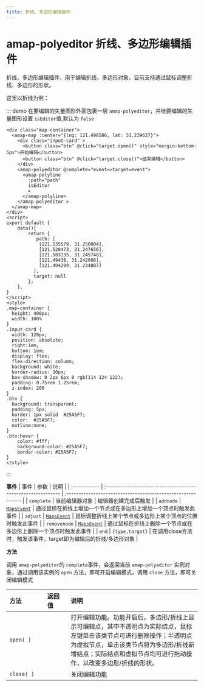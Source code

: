 ```yaml
---
title: 折线、多边形编辑插件
---
```

# amap-polyeditor 折线、多边形编辑插件
折线、多边形编辑插件，用于编辑折线、多边形对象，目前支持通过鼠标调整折线、多边形的形状。

这里以折线为例：

::: demo 在要编辑的矢量图形外面包裹一层 `amap-polyeditor`，并给要编辑的矢量图形设置  `isEditor`值,默认为 `false`
```vue
<div class="map-container">
  <amap-map :center="{lng: 121.498586, lat: 31.239637}">
    <div class="input-card" >
      <button class="btn" @click="target.open()" style="margin-bottom: 5px">开始编辑</button> 
      <button class="btn" @click="target.close()">结束编辑</button> 
    </div>
    <amap-polyeditor @complete="event=>target=event">
      <amap-polyline  
        :path="path" 
        isEditor 
        >
      </amap-polyline>
    </amap-polyeditor >
  </amap-map>
</div>
<script>
export default {
    data(){
        return {
           path: [
            [121.535579, 31.250004], 
            [121.520473, 31.247656],
            [121.503135, 31.245748],        
            [121.49438, 31.242666],
            [121.494209, 31.234887]
          ],
          target: null
        };
    },
}
</script>
<style>
.map-container {
  height: 400px;
  width: 100%
}
.input-card {
  width: 120px; 
  position: absolute; 
  right:1em;
  bottom: 1em;
  display: flex;
  flex-direction: column;
  background: white;
  border-radius: 10px;
  box-shadow: 0 2px 6px 0 rgb(114 124 122);
  padding: 0.75rem 1.25rem;
  z-index: 200
}
.btn {
  background: transparent;
  padding: 5px;
  border: 1px solid  #25A5F7;
  color:  #25A5F7;
  outline:none;
}
.btn:hover {
    color: #fff;
    background-color: #25A5F7;
    border-color: #25A5F7;
}
</style>
```
:::


**事件**
| 事件         | 参数                                                         | 说明                                                         |
| :----------- | :----------------------------------------------------------- | :----------------------------------------------------------- |
| `complete`    | 当前编辑器对象  | 编辑器创建完成后触发 |
| `addnode`    | [`MapsEvent`](https://developer.amap.com/api/javascript-api/reference/event#MapsEvent) | 通过鼠标在折线上增加一个节点或在多边形上增加一个顶点时触发此事件 |
| `adjust`     | [`MapsEvent`](https://developer.amap.com/api/javascript-api/reference/event#MapsEvent) | 鼠标调整折线上某个节点或多边形上某个顶点的位置时触发此事件   |
| `removenode` | [`MapsEvent`](https://developer.amap.com/api/javascript-api/reference/event#MapsEvent) | 通过鼠标在折线上删除一个节点或在多边形上删除一个顶点时触发此事件 |
| `end`        | `{type,target}`                                              | 在调用close方法时，触发该事件，target即为编辑后的折线/多边形对象 |

**方法**

调用 `amap-polyeditor`的 `complete`事件，会返回当前 `amap-polyeditor` 实例对象，通过调用该实例的 `open` 方法，即可开启编辑模式，调用 `close` 方法，即可关闭编辑模式

| 方法       | 返回值 | 说明                                                         |
| :--------- | :----- | :----------------------------------------------------------- |
| `open( )` <img width=200/>   |  <img width=200/>      | 打开编辑功能。功能开启后，多边形/折线上显示可编辑点，其中不透明点为实际结点，鼠标左键单击该类节点可进行删除操作；半透明点为虚拟节点，单击该类节点将为多边形/折线新增结点；实际结点和虚拟节点均可进行拖动操作，以改变多边形/折线的形状。 |
| `close( )` |        | 关闭编辑功能                                                 |
